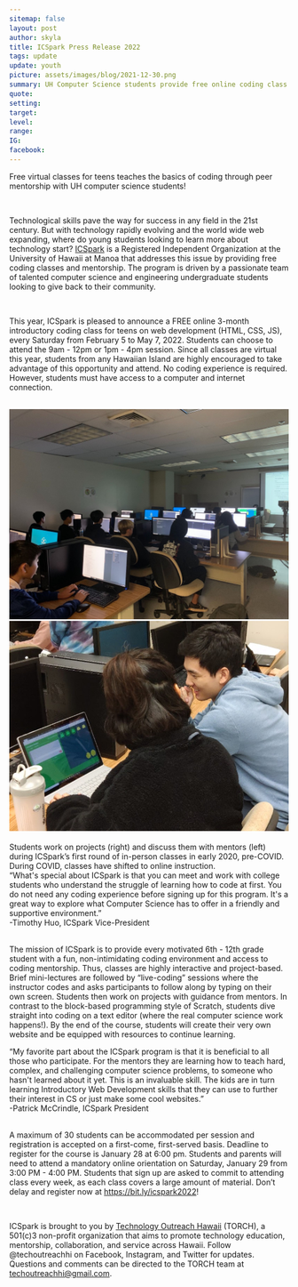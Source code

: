 ```yaml
---
sitemap: false
layout: post
author: skyla
title: ICSpark Press Release 2022
tags: update
update: youth
picture: assets/images/blog/2021-12-30.png
summary: UH Computer Science students provide free online coding class to youth
quote:
setting:
target:
level:
range:
IG:
facebook:
---
```


Free virtual classes for teens teaches the basics of coding through peer mentorship with UH computer science students!

<br/>

Technological skills pave the way for success in any field in the 21st century. But with technology rapidly evolving and the world wide web expanding, where do young students looking to learn more about technology start? [ICSpark](https://icspark.github.io/) is a Registered Independent Organization at the University of Hawaii at Manoa that addresses this issue by providing free coding classes and mentorship. The program is driven by a passionate team of talented computer science and engineering undergraduate students looking to give back to their community.

<br/>

This year, ICSpark is pleased to announce a FREE online 3-month introductory coding class for teens on web development (HTML, CSS, JS), every Saturday from February 5 to May 7, 2022. Students can choose to attend the 9am - 12pm or 1pm - 4pm session. Since all classes are virtual this year, students from any Hawaiian Island are highly encouraged to take advantage of this opportunity and attend. No coding experience is required. However, students must have access to a computer and internet connection.

<br/>

<div id="post-container">
  <img id="post-img1" src="/assets/images/blog/icspark/icspark2.jpg" />
  <img id="post-img2" src="/assets/images/blog/icspark/icspark1.jpg" />
</div>
<div id="description">
  <br/>
  Students work on projects (right) and discuss them with mentors (left) during ICSpark’s first round of in-person classes in early 2020, pre-COVID. During COVID, classes have shifted to online instruction.
</div>

<div id="quote-post">
“What's special about ICSpark is that you can meet and work with college students who understand the struggle of learning how to code at first. You do not need any coding experience before signing up for this program. It's a great way to explore what Computer Science has to offer in a friendly and supportive environment.”
  <div id="description">
    -Timothy Huo, ICSpark Vice-President
  </div>
</div>

<br/>

The mission of ICSpark is to provide every motivated 6th - 12th grade student with a fun, non-intimidating coding environment and access to coding mentorship. Thus, classes are highly interactive and project-based. Brief mini-lectures are followed by “live-coding” sessions where the instructor codes and asks participants to follow along by typing on their own screen. Students then work on projects with guidance from mentors. In contrast to the block-based programming style of Scratch, students dive straight into coding on a text editor (where the real computer science work happens!). By the end of the course, students will create their very own website and be equipped with resources to continue learning.

<div id="quote-post">
“My favorite part about the ICSpark program is that it  is beneficial to all those who participate. For the mentors they are learning how to teach hard, complex, and challenging computer science problems, to someone who hasn't learned about it yet. This is an invaluable skill. The kids are in turn learning Introductory Web Development skills that they can use to further their interest in CS or just make some cool websites.”
  <div id="description">
    -Patrick McCrindle, ICSpark President
  </div>
</div>

<br/>

A maximum of 30 students can be accommodated per session and registration is accepted on a first-come, first-served basis. Deadline to register for the course is January 28 at 6:00 pm. Students and parents will need to attend a mandatory online orientation on Saturday, January 29 from 3:00 PM - 4:00 PM. Students that sign up are asked to commit to attending class every week, as each class covers a large amount of material. Don’t delay and register now at <a href="https://bit.ly/icspark2022">https://bit.ly/icspark2022</a>!

<br/>

ICSpark is brought to you by [Technology Outreach Hawaii](https://techoutreachhi.org/) (TORCH), a 501(c)3 non-profit organization that aims to promote technology education, mentorship, collaboration, and service across Hawaii. Follow @techoutreachhi on Facebook, Instagram, and Twitter for updates. Questions and comments can be directed to the TORCH team at techoutreachhi@gmail.com.
